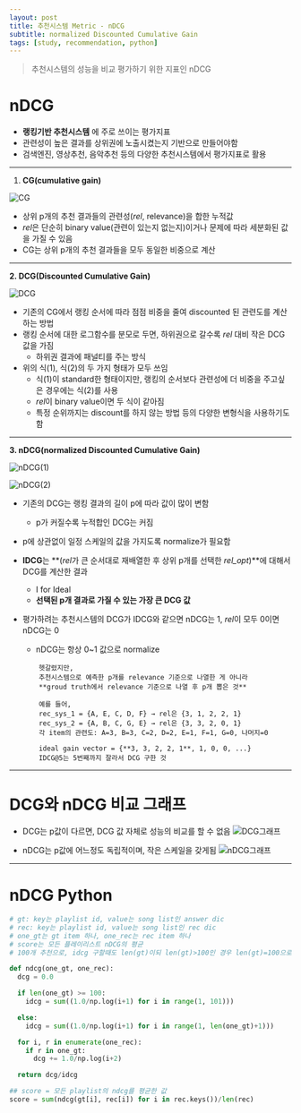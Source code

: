 ```yaml
---
layout: post
title: 추천시스템 Metric - nDCG
subtitle: normalized Discounted Cumulative Gain
tags: [study, recommendation, python]
---
```

> 추천시스템의 성능을 비교 평가하기 위한 지표인 nDCG

# nDCG

- **랭킹기반 추천시스템** 에 주로 쓰이는 평가지표
- 관련성이 높은 결과를 상위권에 노출시켰는지 기반으로 만들어야함
- 검색엔진, 영상추천, 음악추천 등의 다양한 추천시스템에서 평가지표로 활용

---

1. **CG(cumulative gain)**

![CG](https://joyae.github.io/img/nDCG/Untitled.png)

- 상위 p개의 추천 결과들의 관련성(*rel*, relevance)을 합한 누적값
- *rel*은 단순히 binary value(관련이 있는지 없는지)이거나 문제에 따라 세분화된 값을 가질 수 있음
- CG는 상위 p개의 추천 결과들을 모두 동일한 비중으로 계산

---  

**2. DCG(Discounted Cumulative Gain)**

![DCG](https://joyae.github.io/img/nDCG/Untitled1.png)

- 기존의 CG에서 랭킹 순서에 따라 점점 비중을 줄여 discounted 된 관련도를 계산하는 방법<br/>
- 랭킹 순서에 대한 로그함수를 분모로 두면, 하위권으로 갈수록 *rel* 대비 작은 DCG 값을 가짐
    - 하위권 결과에 패널티를 주는 방식<br/>
- 위의 식(1), 식(2)의 두 가지 형태가 모두 쓰임
    - 식(1)이 standard한 형태이지만, 랭킹의 순서보다 관련성에 더 비중을 주고싶은 경우에는 식(2)를 사용
    - *rel*이 binary value이면 두 식이 같아짐
    - 특정 순위까지는 discount를 하지 않는 방법 등의 다양한 변형식을 사용하기도 함

---

**3. nDCG(normalized Discounted Cumulative Gain)**

![nDCG(1)](https://joyae.github.io/img/nDCG/Untitled2.png)

![nDCG(2)](https://joyae.github.io/img/nDCG/Untitled3.png)

- 기존의 DCG는 랭킹 결과의 길이 p에 따라 값이 많이 변함
    - p가 커질수록 누적합인 DCG는 커짐<br/>
- p에 상관없이 일정 스케일의 값을 가지도록 normalize가 필요함<br/>
- **IDCG**는 **(*rel*가 큰 순서대로 재배열한 후 상위 p개를 선택한 *rel_opt*)**에 대해서 DCG를 계산한 결과
    - I for Ideal
    - **선택된 p개 결과로 가질 수 있는 가장 큰 DCG 값**
- 평가하려는 추천시스템의 DCG가 IDCG와 같으면 nDCG는 1, *rel*이 모두 0이면 nDCG는 0
    - nDCG는 항상 0~1 값으로 normalize<br/>

  ```
      헷갈렸지만,
      추천시스템으로 예측한 p개를 relevance 기준으로 나열한 게 아니라
      **groud truth에서 relevance 기준으로 나열 후 p개 뽑은 것**

      예를 들어,
      rec_sys_1 = {A, E, C, D, F} → rel은 {3, 1, 2, 2, 1}
      rec_sys_2 = {A, B, C, G, E} → rel은 {3, 3, 2, 0, 1}
      각 item의 관련도: A=3, B=3, C=2, D=2, E=1, F=1, G=0, 나머지=0

      ideal gain vector = {**3, 3, 2, 2, 1**, 1, 0, 0, ...}
      IDCG@5는 5번째까지 잘라서 DCG 구한 것
  ```

---

# DCG와 nDCG 비교 그래프

- DCG는 p값이 다르면, DCG 값 자체로 성능의 비교를 할 수 없음
![DCG그래프](https://joyae.github.io/img/nDCG/Untitled4.png)

- nDCG는 p값에 어느정도 독립적이며, 작은 스케일을 갖게됨
![nDCG그래프](https://joyae.github.io/img/nDCG/Untitled5.png)

---

# nDCG Python

```python
# gt: key는 playlist id, value는 song list인 answer dic
# rec: key는 playlist id, value는 song list인 rec dic
# one_gt는 gt item 하나, one_rec는 rec item 하나
# score는 모든 플레이리스트 nDCG의 평균
# 100개 추천으로, idcg 구할때도 len(gt)이되 len(gt)>100인 경우 len(gt)=100으로 두고 계산

def ndcg(one_gt, one_rec):
  dcg = 0.0

  if len(one_gt) >= 100:
    idcg = sum((1.0/np.log(i+1) for i in range(1, 101)))

  else:
    idcg = sum((1.0/np.log(i+1) for i in range(1, len(one_gt)+1)))

  for i, r in enumerate(one_rec):
    if r in one_gt:
      dcg += 1.0/np.log(i+2)

  return dcg/idcg

## score = 모든 playlist의 ndcg를 평균한 값
score = sum(ndcg(gt[i], rec[i]) for i in rec.keys())/len(rec)
```
